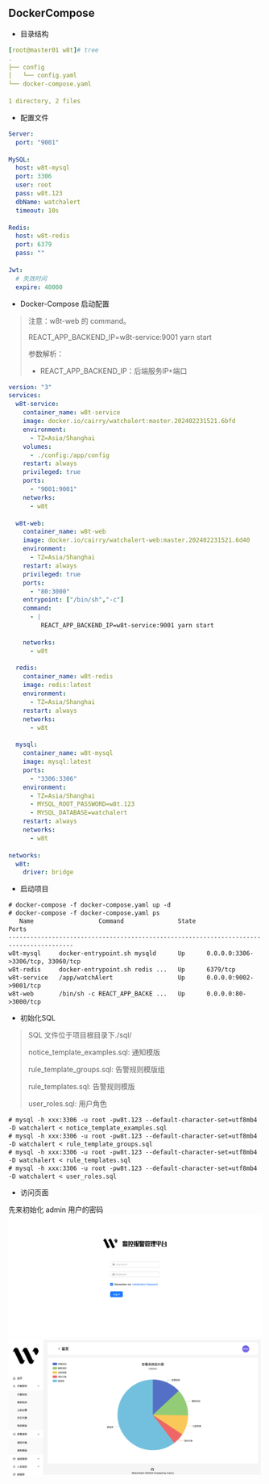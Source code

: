 ## DockerCompose

- 目录结构
```yaml
[root@master01 w8t]# tree
.
├── config
│   └── config.yaml
└── docker-compose.yaml

1 directory, 2 files
```
- 配置文件
```yaml
Server:
  port: "9001"

MySQL:
  host: w8t-mysql
  port: 3306
  user: root
  pass: w8t.123
  dbName: watchalert
  timeout: 10s

Redis:
  host: w8t-redis
  port: 6379
  pass: ""

Jwt:
  # 失效时间
  expire: 40000
```
- Docker-Compose 启动配置
> 注意：w8t-web 的 command。
>
> REACT_APP_BACKEND_IP=w8t-service:9001 yarn start
>
> 参数解析：
>
> - REACT_APP_BACKEND_IP：后端服务IP+端口
```yaml
version: "3"
services:
  w8t-service:
    container_name: w8t-service
    image: docker.io/cairry/watchalert:master.202402231521.6bfd
    environment:
      - TZ=Asia/Shanghai
    volumes:
      - ./config:/app/config
    restart: always
    privileged: true
    ports:
      - "9001:9001"
    networks:
      - w8t

  w8t-web:
    container_name: w8t-web
    image: docker.io/cairry/watchalert-web:master.202402231521.6d40
    environment:
      - TZ=Asia/Shanghai
    restart: always
    privileged: true
    ports:
      - "80:3000"
    entrypoint: ["/bin/sh","-c"]
    command:
      - |
         REACT_APP_BACKEND_IP=w8t-service:9001 yarn start

    networks:
      - w8t

  redis:
    container_name: w8t-redis
    image: redis:latest
    environment:
      - TZ=Asia/Shanghai
    restart: always
    networks:
      - w8t

  mysql:
    container_name: w8t-mysql
    image: mysql:latest
    ports:
      - "3306:3306"
    environment:
      - TZ=Asia/Shanghai
      - MYSQL_ROOT_PASSWORD=w8t.123
      - MYSQL_DATABASE=watchalert
    restart: always
    networks:
      - w8t

networks:
  w8t:
    driver: bridge
```
- 启动项目
```shell
# docker-compose -f docker-compose.yaml up -d
# docker-compose -f docker-compose.yaml ps
   Name                  Command               State                 Ports              
----------------------------------------------------------------------------------------
w8t-mysql     docker-entrypoint.sh mysqld      Up      0.0.0.0:3306->3306/tcp, 33060/tcp
w8t-redis     docker-entrypoint.sh redis ...   Up      6379/tcp                         
w8t-service   /app/watchAlert                  Up      0.0.0.0:9002->9001/tcp           
w8t-web       /bin/sh -c REACT_APP_BACKE ...   Up      0.0.0.0:80->3000/tcp      
```

- 初始化SQL
> SQL 文件位于项目根目录下./sql/
> 
> notice_template_examples.sql: 通知模版
> 
> rule_template_groups.sql: 告警规则模版组
> 
> rule_templates.sql: 告警规则模版
> 
> user_roles.sql: 用户角色
```shell
# mysql -h xxx:3306 -u root -pw8t.123 --default-character-set=utf8mb4 -D watchalert < notice_template_examples.sql
# mysql -h xxx:3306 -u root -pw8t.123 --default-character-set=utf8mb4 -D watchalert < rule_template_groups.sql
# mysql -h xxx:3306 -u root -pw8t.123 --default-character-set=utf8mb4 -D watchalert < rule_templates.sql
# mysql -h xxx:3306 -u root -pw8t.123 --default-character-set=utf8mb4 -D watchalert < user_roles.sql
```

- 访问页面

先来初始化 admin 用户的密码
![login.png](login.png)
![img.png](img.png)
